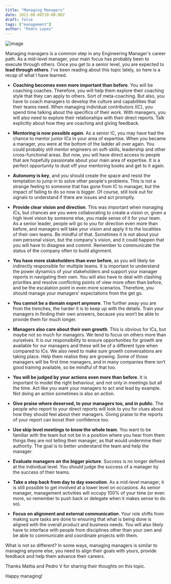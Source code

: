 ```yaml
---
title: "Managing Managers"
date: 2021-08-08T20:00:00Z
draft: false
tags: ["management"]
author: "Pedro Lopez"
---
```


![image](/images/managing-managers.jpg)

Managing managers is a common step in any Engineering Manager's career path. As a mid-level manager, your main focus has probably been to execute through others. Once you get to a senior level, you are expected to **lead through others**. I've been reading about this topic lately, so here is a recap of what I have learned.

<!--more-->

- **Coaching becomes even more important than before**. You will be coaching coaches. Therefore, you will help them explore their coaching style that they can apply to others. Sort of meta-coaching. But also, you have to coach managers to develop the culture and capabilities that their teams need. When managing individual contributors (IC), you spend time talking about the specifics of their work. With managers, you will also need to explore their relationships with their direct reports. Talk explicitly about how they are coaching and giving feedback.

- **Mentoring is now possible again**. As a senior IC, you may have had the chance to mentor junior ICs in your area of expertise. When you became a manager, you were at the bottom of the ladder all over again. You could probably still mentor engineers on soft-skills, leadership and other cross-functional areas. But now, you will have direct access to people that are hopefully passionate about your main area of expertise. It is a perfect opportunity to dust off your mentoring books and get to it again.

- **Autonomy is key**, and you should create the space and resist the temptation to jump in to solve other people's problems. This is not a strange feeling to someone that has gone from IC to manager, but the impact of failing to do so now is bigger. Of course, still look out for signals to understand if there are issues and act promptly.

- **Provide clear vision and direction**. This was important when managing ICs, but chances are you were collaborating to create a vision or, given a high level vision by someone else, you made sense of it for your team. As a senior leader, people will go to you for direction even more than before, and managers will take your vision and apply it to the localities of their own teams. Be mindful of that. Sometimes it is not about your own personal vision, but the company's vision, and it could happen that you will have to disagree and commit. Remember to communicate the status of the company often to build alignment.

- **You have more stakeholders than ever before**, as you will likely be indirectly responsible for multiple teams. It is important to understand the power dynamics of your stakeholders and support your manager reports in navigating their own. You will also have to deal with clashing priorities and resolve conflicting points of view more often than before, and be the escalation point in even more scenarios. Therefore, you should manage your managers' expectations from the get go.

- **You cannot be a domain expert anymore**. The further away you are from the trenches, the harder it is to keep up with the details. Train your managers in finding their own answers, because you won’t be able to provide them for much longer.

- **Managers also care about their own growth**. This is obvious for ICs, but maybe not so much for managers. We tend to focus on others more than ourselves. It is our responsibility to ensure opportunities for growth are available for our managers and these will be of a different type when compared to ICs. We also need to make sure growth conversations are taking place. Help them realise they are growing. Some of those managers will be first time managers, and in many companies there isn’t good training available, so be mindful of that too.

- **You will be judged by your actions even more than before**. It is important to model the right behaviour, and not only in meetings but all the time. Act like you want your managers to act and lead by example. Not doing an action sometimes is also an action.

- **Give praise where deserved, to your managers too, and in public**. The people who report to your direct reports will look to you for clues about how they should feel about their managers. Giving praise to the reports of your report can boost their confidence too.

- **Use skip level meetings to know the whole team**. You want to be familiar with the team but not be in a position where you hear from them things they are not telling their manager, as that would undermine their authority. The goal is to better understand the team and help the manager.

- **Evaluate managers on the bigger picture**. Success is no longer defined at the individual level. You should judge the success of a manager by the success of their teams.

- **Take a step back from day to day execution**. As a mid-level manager, it is still possible to get involved at a lower level on occasions. As senior manager, management activities will occupy 100% of your time (or even more, so remember to push back or delegate when it makes sense to do so).

- **Focus on alignment and external communication**. Your role shifts from making sure tasks are done to ensuring that what is being done is aligned with the overall product and business needs. You will also likely have to interface with people from disciplines other than your own and be able to communicate and coordinate projects with them.

What is not so different? In some ways, managing managers is similar to managing anyone else, you need to align their goals with yours, provide feedback and help them advance their careers.

Thanks Mattia and Pedro V for sharing their thoughts on this topic.

Happy managing!